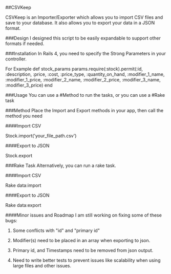 ##CSVKeep 

CSVKeep is an Importer/Exporter which allows you to import CSV files and save to your database. It also allows you to export your data in a JSON format. 


###Design
I designed this script to be easily expandable to support other formats if needed. 

###Installation
In Rails 4, you need to specify the Strong Parameters in your controller. 

For Example
def stock_params
      params.require(:stock).permit(:id, :description, 
      	                            :price, :cost, :price_type, 
      	                            :quantity_on_hand, :modifier_1_name, 
      	                            :modifier_1_price, :modifier_2_name, 
      	                            :modifier_2_price, :modifier_3_name, 
      	                            :modifier_3_price)
end


###Usage
You can use a #Method to run the tasks, or you can use a #Rake task

###Method 
Place the Import and Export methods in your app, then call the method you need

####Import CSV

Stock.import('your_file_path.csv')


####Export to JSON

Stock.export


###Rake Task
Alternatively, you can run a rake task.

####Import CSV

Rake data:import


####Export to JSON

Rake data:export



####Minor issues and Roadmap
I am still working on fixing some of these bugs:

1) Some conflicts with "id" and "primary id"

2) Modifier(s) need to be placed in an array when exporting to json.

3) Primary id, and Timestamps need to be removed from json output.

4) Need to write better tests to prevent issues like scalability when using large files and other issues.






